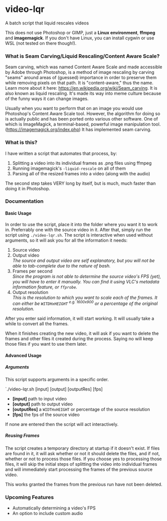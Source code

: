 # video-lqr
A batch script that liquid rescales videos

This does not use Photoshop or GIMP, just a **Linux environment**, **ffmpeg** and **imagemagick**. If you don't have Linux, you can install cygwin or use WSL (not tested on there though!).

### What is Seam Carving/Liquid Rescaling/Content Aware Scale?

Seam carving, which was named Content Aware Scale and made accessible by Adobe through Photoshop, is a method of image rescaling by carving "seams" around areas of (guessed) importance in order to preserve them while removing pixels on that path. It is "content-aware," thus the name. Learn more about it here: https://en.wikipedia.org/wiki/Seam_carving. It is also known as liquid rescaling. It's made its way into meme culture because of the funny ways it can change images.

Usually when you want to perform that on an image you would use Photoshop's Content Aware Scale tool. However, the algorithm for doing so is actually public and has been ported onto various other software. One of which is ImageMagick, a terminal-based, powerful image manipulation tool. (https://imagemagick.org/index.php) It has implemented seam carving. 

### What is this?

I have written a script that automates that process, by:

1. Splitting a video into its individual frames as .png files using ffmpeg
2. Running imagemagick's `-liquid-rescale` on all of them
3. Parsing all of the resized frames into a video (along with the audio)

The second step takes VERY long by itself, but is much, much faster than doing it in Photoshop. 

### Documentation

#### Basic Usage

In order to use the script, place it into the folder where you want it to work in. Preferrably one with the source video in it. After that, simply run the script using `./video-lqr.sh`. The script is interactive when used without arguments, so it will ask you for all the information it needs:

1. Source video
2. Output video<br>
   *The source and output video are self explanatory, but you will not be able to tab-complete due to the nature of bash.*
3. Frames per second<br>
   *Since the program is not able to determine the source video's FPS (yet), you will have to enter it manually. You can find it using VLC's metadata information feature, or `ffprobe`.*
4. Output resolution<br>
   *This is the resolution to which you want to scale each of the frames. It can either be `WITDHxHEIGHT` <sup>e.g. 1600x900</sup> or a percentage of the original resolution.*

After you enter said information, it will start working. It will usually take a while to convert all the frames.

When it finishes creating the new video, it will ask if you want to delete the frames and other files it created during the process. Saying no will keep those files if you want to use them later.

#### Advanced Usage

##### Arguments

This script supports arguments in a specific order.

`./video-lqr.sh [input] [output] [outputRes] [fps]

* **[input]** path to input video
* **[output]** path to output video
* **[outputRes]** a `WIDTHxHEIGHT` or percentage of the source resolution
* **[fps]** the fps of the source video

If none are entered then the script will act interactively.

##### Reusing Frames

The script creates a temporary directory at startup if it doesn't exist. If files are found in it, it will ask whether or not it should delete the files, and if not, whether or not to process those files. If you choose yes to processing those files, it will skip the initial steps of splitting the video into individual frames and will immediately start processing the frames of the previous source video.

This works granted the frames from the previous run have not been deleted.

### Upcoming Features

* Automatically determining a video's FPS
* An option to include custom audio
